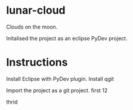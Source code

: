 lunar-cloud
===========

Clouds on the moon.

Initalised the project as an eclipse PyDev project.

Instructions
============

Install Eclipse with PyDev plugin.
Install qgit

Import the project as a git project.
first 12

thrid

